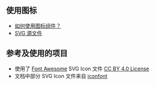 ## 使用图标

- [如何使用图标组件？](/components/icon)
- [SVG 源文件](https://github.com/rsuite/rsuite-icon-font/tree/master/src/svg)

## 参考及使用的项目

- 使用了 [Font Awesome](https://fontawesome.com/) SVG Icon 文件 [CC BY 4.0 License](https://creativecommons.org/licenses/by/4.0/)
- 文档中部分 SVG Icon 文件来自 [iconfont](http://www.iconfont.cn/)
